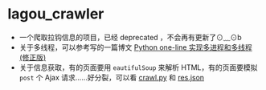 # lagou_crawler

- 一个爬取拉钩信息的项目，已经 deprecated ，不会再有更新了⊙﹏⊙b
- 关于多线程，可以参考写的一篇博文 [Python one-line 实现多进程和多线程(修正版)](http://allianzcortex.me/2014/06/22/python-multiprocess/)
- 关于信息获取，有的页面要用 `eautifulSoup` 来解析 HTML，有的页面要模拟 `post` 个 Ajax 请求......好分裂，可以看 [crawl.py](crawl.py) 和 [res.json](res.json)
